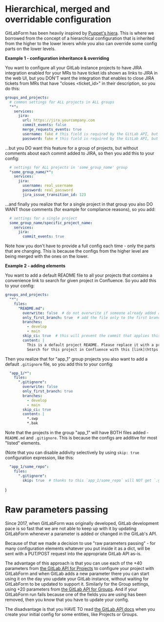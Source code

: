 # Hierarchical, merged and overridable configuration

GitLabForm has been heavily inspired by [Puppet's hiera](https://puppet.com/docs/puppet/latest/hiera_intro.html). This
is where we borrowed from the concept of a hierarchical configuration that is inherited from the higher to the lower
levers while you also can override some config parts on the lower levels.

**Example 1 - configuration inheritance & overriding**

You want to configure all your GitLab instance projects to have JIRA integration enabled for your MRs to have
ticket ids shown as links to JIRA in the web UI, but you DON'T want the integration that enables to close JIRA
tickets from MRs that have "closes <ticket_id>" in their description, so you do this:
```yaml
groups_and_projects:
  # common settings for ALL projects in ALL groups
  "*":
    services:
      jira:
        url: https://jira.yourcompany.com
        commit_events: false
        merge_requests_events: true 
        username: fake # this field is required by the GitLab API, but you can set it to any value
        password: fake # this field is required by the GitLab API, but you can set it to any value
``` 
...but you DO want this feature for a group of projects, but without comments about each commit added to JIRA,
so then you add this to your config:
```yaml
  # settings for ALL projects in 'some_group_name' group
  "some_group_name/*":
    services:
      jira:
        username: real_username
        password: real_password
        jira_issue_transition_id: 123

 ```
...and finally you realize that for a single project in that group you also DO WANT those comments (for example for
compliance reasons), so you add:
```yaml
  # settings for a single project
  some_group_name/specific_project_name:
    services:
      jira:
        commit_events: true
 ```

Note how you don't have to provide a full config each time - only the parts that are changing. This is because the configs
from the higher level are being merged with the ones on the lower.

**Example 2 - adding elements**

You want to add a default README file to all your projects that contains a convenience link to search for given project
in Confluence. So you add this to your config:

```yaml
groups_and_projects:
  "*":
    files:
      "README.md":
        overwrite: false  # do not overwrite if someone already added a real README
        only_first_branch: true  # add the file only to the first branch in the below list 
        branches:
          - develop
          - main
        skip_ci: true  # this will prevent the commit that applies this file change triggering CI build
        content: |
          This is a default project README. Please replace it with a proper one!
          Search for this project in Confluence with this [link](https://confluence.yourcompany.com/dosearchsite.action?cql=siteSearch%20~%20%22{{ project }}%22&includeArchivedSpaces=false).
```

Then you realize that for "app_1" group projects you also want to add a default `.gitignore` file, so you add this to your config:

```yaml
  "app_1/*":
    files:
      ".gitignore":
        overwrite: false
        only_first_branch: true 
        branches:
          - develop
          - main
        skip_ci: true
        content: |
          *.swp
          *.bak
```

Note that the projects in the group "app_1" will have BOTH files added - `README.md` and `.gitignore`. This is because
the configs are additive for most "listed" elements.

(Note that you can disable addivity selectively by using `skip: true` configuration expression, like this:

```yaml
  "app_1/some_repo":
    files:
      ".gitignore":
        skip: true  # thanks to this `app_1/some_repo` will NOT get `.gitignore` file from GitLabForm
```
)

# Raw parameters passing

Since 2017, when GitLabForm was originally developed, GitLab development pace is so fast that we are not able to keep up with it
by updating GitLabForm whenever a parameter is added or changed in the GitLab's API.

Because of that we made a decision to use "raw parameters passing" - for many configuration elements whatever you put inside
it as a dict, will be sent with a PUT/POST request into the appropriate GitLab API as-is.

The advantage of this approach is that you can use each of the +40 parameters from [the GitLab API for Projects](https://docs.gitlab.com/ee/api/projects.html#edit-project)
to configure your project with GitLabForm and when GitLab adds a new parameter there you can start using it on the day
you update your GitLab instance, without waiting for GitLabForm to be updated to support it. Similarly for the Group settings, using +20 parameters from [the GitLab API for Groups](https://docs.gitlab.com/ee/api/groups.html#update-group).
And if your GitLabForm run fails because one of the fields you are using has been removed, then you know that you
have to update your config.

The disadvantage is that you HAVE TO read [the GitLab API docs](https://docs.gitlab.com/ee/api/api_resources.html) when you create your initial config for some entities, like Projects or Groups.
